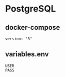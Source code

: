 # PostgreSQL
## docker-compose
~~~
version: "3"
~~~
## variables.env
~~~
USER
PASS
~~~
<!--stackedit_data:
eyJoaXN0b3J5IjpbLTY0MDAxNzQwM119
-->